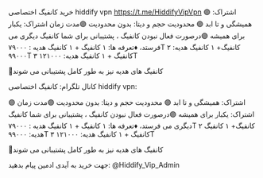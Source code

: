 خرید کانفیگ اختصاصی hiddify vpn
https://t.me/HiddifyVipVpn
🟣 اشتراک: همیشگی و تا ابد
🟣 محدودیت حجم و دیتا: بدون محدودیت
🟣مدت زمان اشتراک: یکبار برای همیشه
🟣درصورت فعال نبودن کانفیگ ، پشتیبانی برای شما کانفیگ دیگری می فرستد،
♦️تعرفه ها: 
۱ کانفیگ + ۱ کانفیگ هدیه : ۷۹۰۰۰T
۲ کانفیگ+ ۱ کانفیگ هدیه: ۹۹۰۰۰T
۳ کانفیگ + ۱ کانفیگ هدیه: ۱۲۱۰۰۰T

🔷کانفیگ های هدیه نیز به طور کامل پشتیبانی می شوند

کانال تلگرام: کانفیگ اختصاصی hiddify vpn:

🟣 اشتراک: همیشگی و تا ابد
🟣 محدودیت حجم و دیتا: بدون محدودیت
🟣مدت زمان اشتراک: یکبار برای همیشه
🟣درصورت فعال نبودن کانفیگ ، پشتیبانی برای شما کانفیگ دیگری می فرستد،
♦️تعرفه ها: 
۱ کانفیگ + ۱ کانفیگ هدیه : ۷۹۰۰۰T
۲ کانفیگ+ ۱ کانفیگ هدیه: ۹۹۰۰۰T
۳ کانفیگ + ۱ کانفیگ هدیه: ۱۲۱۰۰۰T

🔷کانفیگ های هدیه نیز به طور کامل پشتیبانی می شوند

جهت خرید به آیدی ادمین پیام بدهید:
@Hiddify_Vip_Admin

